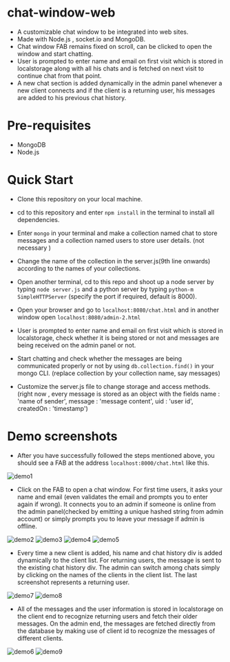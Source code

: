 # chat-window-web
- A customizable chat window to be integrated into web sites.
- Made with Node.js , socket.io and MongoDB.
- Chat window FAB remains fixed on scroll, can be clicked to open the window and start chatting.
- User is prompted to enter name and email on first visit which is stored in localstorage along with all his chats and is fetched on next visit to continue chat from that point.
- A new chat section is added dynamically in the admin panel whenever a new client connects and if the client is a returning user, his messages are added to his previous chat history.

# Pre-requisites
- MongoDB
- Node.js

# Quick Start
- Clone this repository on your local machine.

- cd to this repository and enter <code>npm install</code> in the terminal to install all dependencies.

- Enter <code>mongo</code> in your terminal and make a collection named chat to store messages and a collection named users to store user details. (not necessary )

- Change the name of the collection in the server.js(9th line onwards) according to the names of your collections.

- Open another terminal, cd to this repo and shoot up a node server by typing <code>node server.js</code> and a python server by typing <code>python-m SimpleHTTPServer</code> (specify the port if required, default is 8000). 

- Open your browser and go to <code>localhost:8080/chat.html</code> and in another window open <code>localhost:8080/admin-2.html</code>

- User is prompted to enter name and email on first visit which is stored in localstorage, check whether it is being stored or not and messages are being received on the admin panel or not.

- Start chatting and check whether the messages are being communicated properly or not by using <code>db.collection.find()</code> in your mongo  CLI. (replace collection by your collection name, say messages)

- Customize the server.js file to change storage and access methods. (right now , every message is stored as an object with the fields name : 'name of sender', message : 'message content', uid : 'user id', createdOn : 'timestamp')

# Demo screenshots
- After you have successfully followed the steps mentioned above, you should see a FAB at the address <code>localhost:8000/chat.html</code> like this.


![demo1](https://cloud.githubusercontent.com/assets/15071438/16568206/04f2beee-4245-11e6-990b-e600d93e62ab.png)



- Click on the FAB to open a chat window. For first time users, it asks your name and email (even validates the email and prompts you to enter again if wrong).
It connects you to an admin if someone is online from the admin panel(checked by emitting a unique hashed string from admin account) or simply prompts you to leave your message if admin is offline.


![demo2](https://cloud.githubusercontent.com/assets/15071438/16708958/91d373a6-4620-11e6-98be-db9b24af49aa.png)
![demo3](https://cloud.githubusercontent.com/assets/15071438/16708955/91d09d7a-4620-11e6-8050-c80457c1c0da.png)
![demo4](https://cloud.githubusercontent.com/assets/15071438/16708954/91d05540-4620-11e6-86a3-ef55401e84e6.png)
![demo5](https://cloud.githubusercontent.com/assets/15071438/16708956/91d0c048-4620-11e6-8df3-cfc2254e251a.png)


- Every time a new client is added, his name and chat history div is added dynamically to the client list. For returning users, the message is sent to the existing chat history div. The admin can switch among chats simply by clicking on the names of the clients in the client list.
The last screenshot represents a returning user.


![demo7](https://cloud.githubusercontent.com/assets/15071438/16568212/05260574-4245-11e6-8bf0-056ef653c969.png)
![demo8](https://cloud.githubusercontent.com/assets/15071438/16568213/052dee4c-4245-11e6-9b4a-5fc62efec05b.png)


- All of the messages and the user information is stored in localstorage on the client end to recognize returning users and fetch their older messages. On the admin end, the messages are fetched directly from the database by making use of client id to recognize the messages of different clients.


![demo6](https://cloud.githubusercontent.com/assets/15071438/16568210/0505665c-4245-11e6-9c8e-b141d0cfb4e1.png)
![demo9](https://cloud.githubusercontent.com/assets/15071438/16568214/0538c3d0-4245-11e6-8515-fdbfcea5aa36.png)

